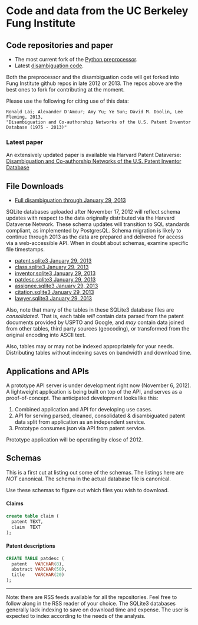 # Code and data from the UC Berkeley Fung Institute

## Code repositories and paper


* The most current fork of the [Python preprocessor](https://github.com/funginstitute/patentprocessor).
* Latest [disambiguation code](https://github.com/funginstitute/disambiguator).

Both the preprocessor and the disambiguation code will get forked into
Fung Institute github repos in late 2012 or 2013. The repos above are the
best ones to fork for contributing at the moment.

Please use the following for citing use of this data:

```
Ronald Lai; Alexander D'Amour; Amy Yu; Ye Sun; David M. Doolin, Lee Fleming, 2013,
"Disambiguation and Co-authorship Networks of the U.S. Patent Inventor
Database (1975 - 2013)"
```

### Latest paper

An extensively updated paper is available via Harvard Patent Dataverse:
[Disambiguation and Co-authorship Networks of the U.S. Patent Inventor
Database](http://dvn.iq.harvard.edu/dvn/dv/patent/faces/study/StudyPage.xhtml?globalId=hdl:1902.1/15705&studyListingIndex=0_10b56e00ef1e5f859f91547083d8)


## File Downloads

* [Full disambiguation through January 29, 2013](https://s3.amazonaws.com/funginstitute/full.sqlite3)

SQLite databases uploaded after November 17, 2012 will reflect schema
updates with respect to the data originally distributed via the Harvard
Dataverse Network. These schema updates will transition to SQL standards
compliant, as implemented by PostgresQL. Schema migration is likely to
continue through 2013 as the data are prepared and delivered for access via
a web-accessible API. When in doubt about schemas, examine specific file
timestamps.

* [patent.sqlite3 January 29, 2013](https://s3.amazonaws.com/funginstitute/patent.sqlite3)
* [class.sqlite3 January 29, 2013](https://s3.amazonaws.com/funginstitute/class.sqlite3)
* [inventor.sqlite3 January 29, 2013](https://s3.amazonaws.com/funginstitute/inventor.sqlite3)
* [patdesc.sqlite3 January 29, 2013](https://s3.amazonaws.com/funginstitute/patdesc.sqlite3)
* [assignee.sqlite3 January 29, 2013](https://s3.amazonaws.com/funginstitute/assignee.sqlite3)
* [citation.sqlite3 January 29, 2013](https://s3.amazonaws.com/funginstitute/citation.sqlite3)
* [lawyer.sqlite3 January 29, 2013](https://s3.amazonaws.com/funginstitute/lawyer.sqlite3)

Also, note that many of the tables in these SQLite3 database files are
*consolidated*. That is, each table *will* contain data parsed from the
patent documents provided by USPTO and Google, and *may* contain data
joined from other tables, third party sources (geocoding), or
transformed from the original encoding into ASCII text.

Also, tables may or may not be indexed appropriately for your needs. Distributing tables
without indexing saves on bandwidth and download time.

## Applications and APIs

A prototype API server is under development right now (November 6, 2012).
A lightweight application is being built on top of the API, and serves
as a proof-of-concept. The anticipated development looks like this:

1. Combined application and API for developing use cases.
2. API for serving parsed, cleaned, consolidated  & disambiguated patent 
data split from application as an independent service.
3. Prototype consumes json via API from patent service.

Prototype application will be operating by close of 2012.

## Schemas

This is a first cut at listing out some of the schemas. The listings here are *NOT* canonical.
The schema in the actual database file is canonical.

Use these schemas to figure out which files you wish to download.

#### Claims

```sql
create table claim (
  patent TEXT,
  claim  TEXT
);
```

#### Patent descriptions

```sql
CREATE TABLE patdesc (
  patent   VARCHAR(8),
  abstract VARCHAR(50),
  title    VARCHAR(20)
);
```

---

Note: there are RSS feeds available for all the repositories.
Feel free to follow along in the RSS reader of your choice.
The SQLite3 databases generally lack indexing to save on download
time and expense. The user is expected to index according to
the needs of the analysis.


